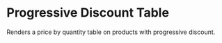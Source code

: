 # Progressive Discount Table

Renders a price by quantity table on products with progressive discount.